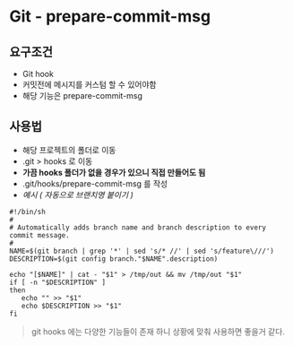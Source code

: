 # Git - prepare-commit-msg

## 요구조건

- Git hook
- 커밋전에 메시지를 커스텀 할 수 있어야함
- 해당 기능은 prepare-commit-msg

## 사용법

- 해당 프로젝트의 폴더로 이동
- .git > hooks 로 이동
- **가끔 hooks 폴더가 없을 경우가 있으니 직접 만들어도 됨**
- .git/hooks/prepare-commit-msg 를 작성
- *예시 ( 자동으로 브랜치명 붙이기 )*

```shellscript
#!/bin/sh
#
# Automatically adds branch name and branch description to every commit message.
#
NAME=$(git branch | grep '*' | sed 's/* //' | sed 's/feature\///')
DESCRIPTION=$(git config branch."$NAME".description)

echo "[$NAME]" | cat - "$1" > /tmp/out && mv /tmp/out "$1"
if [ -n "$DESCRIPTION" ]
then
   echo "" >> "$1"
   echo $DESCRIPTION >> "$1"
fi
```

> git hooks 에는 다양한 기능들이 존재 하니 상황에 맞춰 사용하면 좋을거 같다.